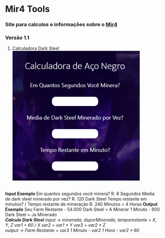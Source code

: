 # Mir4 Tools

### Site para calculos e informações sobre o [Mir4](https://mir4global.com/?lang=pt)
### Versão 1.1

1. Calculadora Dark Steel
![aconegro](/images/markdown/aconegro_md.png)
<br>
<b>Input Exemplo</b>
Em quantos segundos você minera?
R. 8 Segundos
Media de dark steel minerado por vez?
R. 120 Dark Steel
Tempo restante em minutos? / Tempo restante de mineração
R. 240 Minutos = 4 Horas
<b>Output Exemplo</b>
Seu Farm Restante - 54.000 Dark Steel = A Minerar
1 Minuto - 900 Dark Steel = Ja Minerado
<br>
<i>
<b>Calculo Dark Steel</b> 
input -> minerada, dsporMinerada, temporestante = X, Y, Z
var1 = 60 / X
var2 = var1 * Y
var3 = var2 * Z <br>
output ->
Farm Restante = var3
1 Minuto - var2
1 Hora - var2 * 60
<i>
